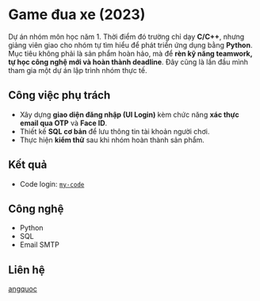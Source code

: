 # Game đua xe (2023)

Dự án nhóm môn học năm 1. Thời điểm đó trường chỉ dạy **C/C++**, nhưng giảng viên giao cho nhóm tự tìm hiểu để phát triển ứng dụng bằng **Python**. Mục tiêu không phải là sản phẩm hoàn hảo, mà để **rèn kỹ năng teamwork, tự học công nghệ mới và hoàn thành deadline**. Đây cũng là lần đầu mình tham gia một dự án lập trình nhóm thực tế.

## Công việc phụ trách
- Xây dựng **giao diện đăng nhập (UI Login)** kèm chức năng **xác thực email qua OTP** và **Face ID**.  
- Thiết kế **SQL cơ bản** để lưu thông tin tài khoản người chơi.  
- Thực hiện **kiểm thử** sau khi nhóm hoàn thành sản phẩm.

## Kết quả
- Code login: [`my-code`](my-code/)

## Công nghệ
- Python  
- SQL  
- Email SMTP  

## Liên hệ
[angquoc](https://github.com/angquoc)
